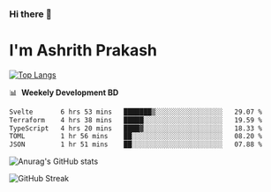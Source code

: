 ### Hi there 👋
# I'm Ashrith Prakash

[![Top Langs](https://github-readme-stats.vercel.app/api/top-langs/?username=xxcheckmatexx&count_private=true&include_all_commits=true&show_icons=true&line_height=20&title_color=FFFFFF&icon_color=FFFFFF&text_color=FFFFFF&bg_color=0D1117&langs_count=8)](https://github.com/anuraghazra/github-readme-stats)

📊 &nbsp;**Weekely Development BD**

<!--START_SECTION:waka-->

```txt
Svelte       6 hrs 53 mins   ███████▒░░░░░░░░░░░░░░░░░   29.07 %
Terraform    4 hrs 38 mins   █████░░░░░░░░░░░░░░░░░░░░   19.59 %
TypeScript   4 hrs 20 mins   ████▓░░░░░░░░░░░░░░░░░░░░   18.33 %
TOML         1 hr 56 mins    ██░░░░░░░░░░░░░░░░░░░░░░░   08.20 %
JSON         1 hr 51 mins    ██░░░░░░░░░░░░░░░░░░░░░░░   07.88 %
```

<!--END_SECTION:waka-->

![Anurag's GitHub stats](https://github-readme-stats.vercel.app/api?username=xxcheckmatexx&count_private=true&show_icons=true&theme=merko)  

![GitHub Streak](http://github-readme-streak-stats.herokuapp.com?user=xxcheckmatexx&theme=merko&hide_border=true&date_format=M%20j%5B%2C%20Y%5D&fire=DD0E0B)
<br/>
